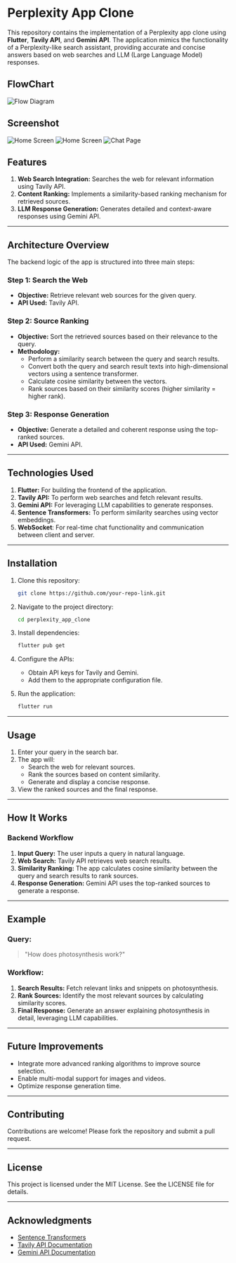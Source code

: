 # Perplexity App Clone

This repository contains the implementation of a Perplexity app clone using **Flutter**, **Tavily API**, and **Gemini API**. The application mimics the functionality of a Perplexity-like search assistant, providing accurate and concise answers based on web searches and LLM (Large Language Model) responses.
## FlowChart
![Flow Diagram](screenshots/flowchart.png)
## Screenshot
![Home Screen](screenshots/home_screen.png)
![Home Screen](screenshots/expanded.png)
![Chat Page](screenshots/chat_page.png)

## Features

1. **Web Search Integration:** Searches the web for relevant information using Tavily API.
2. **Content Ranking:** Implements a similarity-based ranking mechanism for retrieved sources.
3. **LLM Response Generation:** Generates detailed and context-aware responses using Gemini API.

---

## Architecture Overview

The backend logic of the app is structured into three main steps:

### Step 1: Search the Web
- **Objective:** Retrieve relevant web sources for the given query.
- **API Used:** Tavily API.

### Step 2: Source Ranking
- **Objective:** Sort the retrieved sources based on their relevance to the query.
- **Methodology:**
  - Perform a similarity search between the query and search results.
  - Convert both the query and search result texts into high-dimensional vectors using a sentence transformer.
  - Calculate cosine similarity between the vectors.
  - Rank sources based on their similarity scores (higher similarity = higher rank).

### Step 3: Response Generation
- **Objective:** Generate a detailed and coherent response using the top-ranked sources.
- **API Used:** Gemini API.

---

## Technologies Used

1. **Flutter:** For building the frontend of the application.
2. **Tavily API:** To perform web searches and fetch relevant results.
3. **Gemini API:** For leveraging LLM capabilities to generate responses.
4. **Sentence Transformers:** To perform similarity searches using vector embeddings.
5. **WebSocket**: For real-time chat functionality and communication between client and server.
---

## Installation

1. Clone this repository:
   ```bash
   git clone https://github.com/your-repo-link.git
   ```
2. Navigate to the project directory:
   ```bash
   cd perplexity_app_clone
   ```
3. Install dependencies:
   ```bash
   flutter pub get
   ```
4. Configure the APIs:
   - Obtain API keys for Tavily and Gemini.
   - Add them to the appropriate configuration file.

5. Run the application:
   ```bash
   flutter run
   ```

---

## Usage

1. Enter your query in the search bar.
2. The app will:
   - Search the web for relevant sources.
   - Rank the sources based on content similarity.
   - Generate and display a concise response.
3. View the ranked sources and the final response.

---

## How It Works

### Backend Workflow
1. **Input Query:** The user inputs a query in natural language.
2. **Web Search:** Tavily API retrieves web search results.
3. **Similarity Ranking:** The app calculates cosine similarity between the query and search results to rank sources.
4. **Response Generation:** Gemini API uses the top-ranked sources to generate a response.

---

## Example

### Query:
> "How does photosynthesis work?"

### Workflow:
1. **Search Results:** Fetch relevant links and snippets on photosynthesis.
2. **Rank Sources:** Identify the most relevant sources by calculating similarity scores.
3. **Final Response:** Generate an answer explaining photosynthesis in detail, leveraging LLM capabilities.

---

## Future Improvements

- Integrate more advanced ranking algorithms to improve source selection.
- Enable multi-modal support for images and videos.
- Optimize response generation time.

---

## Contributing

Contributions are welcome! Please fork the repository and submit a pull request.

---

## License

This project is licensed under the MIT License. See the LICENSE file for details.

---

## Acknowledgments

- [Sentence Transformers](https://www.sbert.net/)
- [Tavily API Documentation](https://tavily-docs-link)
- [Gemini API Documentation](https://gemini-docs-link)

